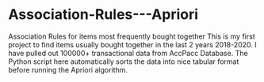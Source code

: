 # Association-Rules---Apriori
Association Rules for items most frequently bought together
This is my first project to find items usually bought together in the last 2 years 2018-2020. I have pulled out 100000+ transactional data from AccPacc Database. The Python script here automatically sorts the data into nice tabular format before running the Apriori algorithm. 
